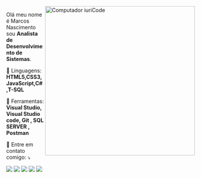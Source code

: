 <img src="https://raw.githubusercontent.com/MicaelliMedeiros/micaellimedeiros/master/image/computer-illustration.png" min-width="400px" max-width="400px" width="400px" align="right" alt="Computador iuriCode">

<p align="left"> 
  Olá meu nome é Marcos Nascimento sou <strong>Analista de Desenvolvimento de Sistemas</strong>.<br>
</p>

<p align="left">
  🦄 Linguagens: <strong>HTML5,CSS3,JavaScript,C#,T-SQL</strong>
</p>

<p align="left">
  💼 Ferramentas: <strong>Visual Studio, Visual Studio code, Git , SQL SERVER , Postman  </strong>
</p>

<p align="left">
  💌 Entre em contato comigo: ⤵️
</p>

<p align="left">
  <a href="mailto:marcosnascimento.dev@gmail.com" alt="Gmail">
  <img src="https://img.shields.io/badge/-Gmail-FF0000?style=flat-square&labelColor=FF0000&logo=gmail&logoColor=white&link=" /></a>

  <a href="https://www.linkedin.com/in/marcos-nascimento-7525181b5/" alt="Linkedin">
  <img src="https://img.shields.io/badge/-Linkedin-0e76a8?style=flat-square&logo=Linkedin&logoColor=white&link=" /></a>

  <a href="https://api.whatsapp.com/send?phone=557999401494&text=Ol%C3%A1%20Marcos,%20tudo%20bem?" alt="WhatsApp">
  <img src="https://img.shields.io/badge/-WhatsApp-25d366?style=flat-square&labelColor=25d366&logo=whatsapp&logoColor=white&link="/></a>

  <a href="https://www.facebook.com/profile.php?id=100024783113441" alt="Facebook">
  <img src="https://img.shields.io/badge/-Facebook-3b5998?style=flat-square&labelColor=3b5998&logo=facebook&logoColor=white&link="/></a>

  <a href="https://www.instagram.com/nascimento.dev/" alt="Instagram">
  <img src="https://img.shields.io/badge/-Instagram-DF0174?style=flat-square&labelColor=DF0174&logo=instagram&logoColor=white&link="/></a>
</p>  
